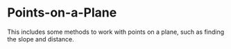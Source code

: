 Points-on-a-Plane
=================

This includes some methods to work with points on a plane, such as finding the slope and distance.
